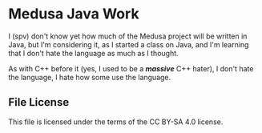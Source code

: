 # Medusa Java Work

I (spv) don't know yet how much of the Medusa project will be written in Java,
but I'm considering it, as I started a class on Java, and I'm learning that I
don't hate the language as much as I thought.

As with C++ before it (yes, I used to be a ***massive*** C++ hater), I don't
hate the language, I hate how some use the language.

## File License
This file is licensed under the terms of the CC BY-SA 4.0 license.
